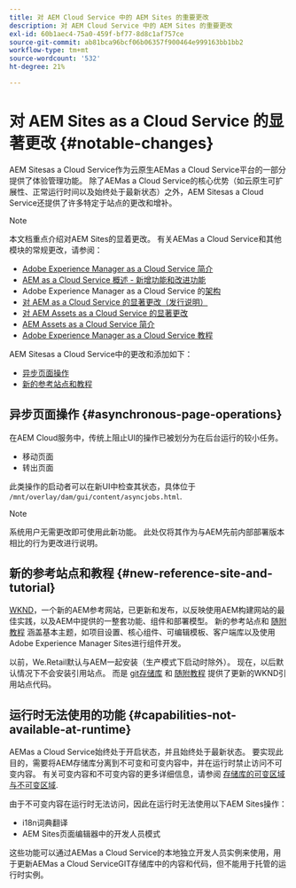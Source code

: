 ```yaml
---
title: 对 AEM Cloud Service 中的 AEM Sites 的重要更改
description: 对 AEM Cloud Service 中的 AEM Sites 的重要更改
exl-id: 60b1aec4-75a0-459f-bf77-8d8c1af757ce
source-git-commit: ab81bca96bcf06b06357f900464e999163bb1bb2
workflow-type: tm+mt
source-wordcount: '532'
ht-degree: 21%

---
```


# 对 AEM Sites as a Cloud Service 的显著更改 {#notable-changes}

AEM Sitesas a Cloud Service作为云原生AEMas a Cloud Service平台的一部分提供了体验管理功能。 除了AEMas a Cloud Service的核心优势（如云原生可扩展性、正常运行时间以及始终处于最新状态）之外，AEM Sitesas a Cloud Service还提供了许多特定于站点的更改和增补。

>[!NOTE]
>本文档重点介绍对AEM Sites的显着更改。 有关AEMas a Cloud Service和其他模块的常规更改，请参阅：
>
>* [Adobe Experience Manager as a Cloud Service 简介](/help/overview/introduction.md)
>* [AEM as a Cloud Service 概述 - 新增功能和改进功能](/help/overview/what-is-new-and-different.md)
>* Adobe Experience Manager as a Cloud Service 的[架构](/help/overview/architecture.md)
>* [对 AEM as a Cloud Service 的显著更改（发行说明）](/help/release-notes/aem-cloud-changes.md)
>* [对 AEM Assets as a Cloud Service 的显著更改](/help/assets/assets-cloud-changes.md)
>* [AEM Assets as a Cloud Service 简介](/help/assets/overview.md)
>* [Adobe Experience Manager as a Cloud Service 教程](https://experienceleague.adobe.com/docs/experience-manager-learn/cloud-service/overview.html?lang=zh-Hans)


AEM Sitesas a Cloud Service中的更改和添加如下：

* [异步页面操作](#asynchronous-page-operations)
* [新的参考站点和教程](#new-reference-site-and-tutorial)

## 异步页面操作 {#asynchronous-page-operations}

在AEM Cloud服务中，传统上阻止UI的操作已被划分为在后台运行的较小任务。

* 移动页面
* 转出页面

此类操作的启动者可以在新UI中检查其状态，具体位于 `/mnt/overlay/dam/gui/content/asyncjobs.html`.

>[!NOTE]
>
>系统用户无需更改即可使用此新功能。 此处仅将其作为与AEM先前内部部署版本相比的行为更改进行说明。

## 新的参考站点和教程 {#new-reference-site-and-tutorial}

[WKND](https://wknd.site/)，一个新的AEM参考网站，已更新和发布，以反映使用AEM构建网站的最佳实践，以及AEM中提供的一整套功能、组件和部署模型。 新的参考站点和 [随附教程](https://experienceleague.adobe.com/docs/experience-manager-learn/getting-started-wknd-tutorial-develop/overview.html?lang=zh-Hans) 涵盖基本主题，如项目设置、核心组件、可编辑模板、客户端库以及使用Adobe Experience Manager Sites进行组件开发。

以前，We.Retail默认与AEM一起安装（生产模式下启动时除外）。  现在，以后默认情况下不会安装引用站点。  而是 [git存储库](https://github.com/adobe/aem-guides-wknd/) 和 [随附教程](https://experienceleague.adobe.com/docs/experience-manager-learn/getting-started-wknd-tutorial-develop/overview.html) 提供了更新的WKND引用站点代码。

## 运行时无法使用的功能 {#capabilities-not-available-at-runtime}

AEMas a Cloud Service始终处于开启状态，并且始终处于最新状态。 要实现此目的，需要将AEM存储库分离到不可变和可变内容中，并在运行时禁止访问不可变内容。 有关可变内容和不可变内容的更多详细信息，请参阅 [存储库的可变区域与不可变区域](/help/implementing/developing/introduction/aem-project-content-package-structure.md#mutable-vs-immutable).

由于不可变内容在运行时无法访问，因此在运行时无法使用以下AEM Sites操作：

* i18n词典翻译
* AEM Sites页面编辑器中的开发人员模式

这些功能可以通过AEMas a Cloud Service的本地独立开发人员实例来使用，用于更新AEMas a Cloud ServiceGIT存储库中的内容和代码，但不能用于托管的运行时实例。
